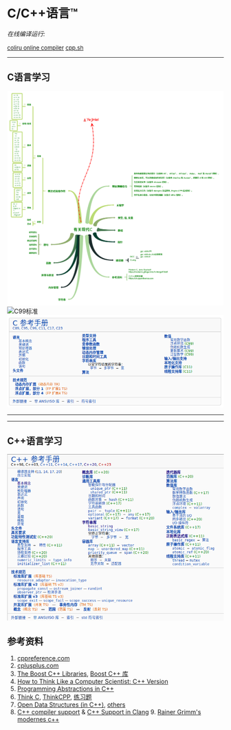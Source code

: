 # C/C++语言™ 

*在线编译运行:*

<font size=2>[coliru online compiler](https://coliru.stacked-crooked.com/)</font>
<font size=2>[cpp.sh](http://cpp.sh/)</font>

----

## **C语言学习**

![有关现代C](有关现代C.png)
![C99标准](../Clang/clang_example/C99与Clang.png)
![C reference](C_reference.png)

---
---

## **C++语言学习**

![C++reference](C++reference.png)

## 参考资料

1. [cppreference.com](https://zh.cppreference.com/)
2. [cplusplus.com](https://www.cplusplus.com/)
3. [The Boost C++ Libraries](https://theboostcpplibraries.com/), [Boost C++ 库](http://zh.highscore.de/cpp/boost/)
4. [How to Think Like a Computer Scientist: C++ Version](https://runestone.academy/runestone/books/published/thinkcpp/index.html)
5. [Programming Abstractions in C++](https://tfetimes.com/wp-content/uploads/2015/04/Prog-in-Cpp.pdf)
6. [Think C](https://github.com/tscheffl/ThinkC), [ThinkCPP](https://www.greenteapress.com/thinkcpp/thinkCScpp.pdf), [练习题](https://runestone.academy/runestone/books/published/thinkcpp/index.html)
7. [Open Data Structures (in C++)](http://opendatastructures.org/ods-cpp.pdf), [others](http://opendatastructures.org/)
8. [C++ compiler support](https://en.cppreference.com/w/cpp/compiler_support) & [C++ Support in Clang](https://clang.llvm.org/cxx_status.html)
   9. [Rainer Grimm's modernes c++](http://www.modernescpp.com/index.php)

